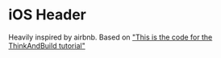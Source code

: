 # iOS Header
Heavily inspired by airbnb.
Based on ["This is the code for the ThinkAndBuild tutorial"](http://www.thinkandbuild.it/implementing-the-twitter-ios-app-ui/) 
